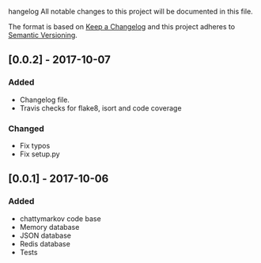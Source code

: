 hangelog
All notable changes to this project will be documented in this file.

The format is based on [Keep a Changelog](http://keepachangelog.com/en/1.0.0/)
and this project adheres to [Semantic Versioning](http://semver.org/spec/v2.0.0.html).

## [0.0.2] - 2017-10-07
### Added
- Changelog file.
- Travis checks for flake8, isort and code coverage

### Changed
- Fix typos
- Fix setup.py

## [0.0.1] - 2017-10-06
### Added
- chattymarkov code base
- Memory database
- JSON database
- Redis database 
- Tests
